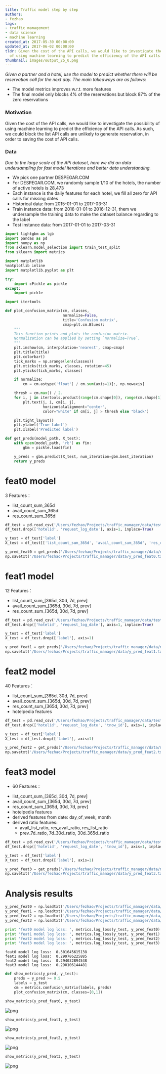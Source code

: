 ```yaml
---
title: Traffic model step by step
authors:
- fezhao
tags:
- traffic management
- data science
- machine learning
created_at: 2017-05-30 00:00:00
updated_at: 2017-06-02 00:00:00
tldr: Given the cost of the API calls, we would like to investigate the possibility
  of using machine learning to predict the efficiency of the API calls.
thumbnail: images/output_25_0.png
---
```

*Given a partner and a hotel, use the model to predict whether there will be reservation call for the next day. The main takeaways are as follows:*
 - The model metrics improves w.r.t. more features
 - The final model only blocks 4% of the reservations but block 87% of the zero reservations

### Motivation

Given the cost of the API calls, we would like to investigate the possibility of using machine learning to predict the efficiency of the API calls. As such, we could block the list API calls are unlikely to generate reservation, in order to saving the cost of API calls.

### Data

*Due to the large scale of the API dataset, here we did an data undersampling for fast model iterations and better data understanding.*
- We pick one partner DESPEGAR.COM
- For DESPEGAR.COM, we randomly sample 1/10 of the hotels, the number of active hotels is 28,473
- Each instance is the daily features for each hotel, we fill all zero for API calls for missing dates
- Historical data: from 2015-01-01 to 2017-03-31
- Train instance data: from 2016-01-01 to 2016-12-31, them we undersample the training data to make the dataset balance regarding to the label
- Test instance data: from 2017-01-01 to 2017-03-31


```python
import lightgbm as lgb
import pandas as pd
import numpy as np
from sklearn.model_selection import train_test_split
from sklearn import metrics

import matplotlib
%matplotlib inline
import matplotlib.pyplot as plt

try:
    import cPickle as pickle
except:
    import pickle
```

```python
import itertools

def plot_confusion_matrix(cm, classes,
                          normalize=False,
                          title='Confusion matrix',
                          cmap=plt.cm.Blues):
    """
    This function prints and plots the confusion matrix.
    Normalization can be applied by setting `normalize=True`.
    """
    plt.imshow(cm, interpolation='nearest', cmap=cmap)
    plt.title(title)
    plt.colorbar()
    tick_marks = np.arange(len(classes))
    plt.xticks(tick_marks, classes, rotation=45)
    plt.yticks(tick_marks, classes)

    if normalize:
        cm = cm.astype('float') / cm.sum(axis=1)[:, np.newaxis]

    thresh = cm.max() / 2.
    for i, j in itertools.product(range(cm.shape[0]), range(cm.shape[1])):
        plt.text(j, i, cm[i, j],
                 horizontalalignment="center",
                 color="white" if cm[i, j] > thresh else "black")

    plt.tight_layout()
    plt.ylabel('True label')
    plt.xlabel('Predicted label')
```

```python
def get_preds(model_path, X_test):
    with open(model_path, 'rb') as fin:
        gbm = pickle.load(fin)

    y_preds = gbm.predict(X_test, num_iteration=gbm.best_iteration)
    return y_preds
```
# feat0 model

3 Features：
 - list_count_sum_365d
 - avail_count_sum_365d
 - res_count_sum_365d


```python
df_test = pd.read_csv('/Users/fezhao/Projects/traffic_manager/data/test_feat1.csv', sep='|')
df_test.drop(['hotelid', 'request_log_date'], axis=1, inplace=True)

y_test = df_test['label']
X_test = df_test[['list_count_sum_365d', 'avail_count_sum_365d', 'res_count_sum_365d']]

y_pred_feat0 = get_preds('/Users/fezhao/Projects/traffic_manager/data/model_feat0.pkl', X_test)
np.savetxt('/Users/fezhao/Projects/traffic_manager/data/y_pred_feat0.txt', y_pred_feat0, '%.8f')
```
# feat1 model

12 Features：
 - list_count_sum_[365d, 30d, 7d, prev]
 - avail_count_sum_[365d, 30d, 7d, prev]
 - res_count_sum_[365d, 30d, 7d, prev]


```python
df_test = pd.read_csv('/Users/fezhao/Projects/traffic_manager/data/test_feat1.csv', sep='|')
df_test.drop(['hotelid', 'request_log_date'], axis=1, inplace=True)

y_test = df_test['label']
X_test = df_test.drop(['label'], axis=1)

y_pred_feat1 = get_preds('/Users/fezhao/Projects/traffic_manager/data/model_feat1.pkl', X_test)
np.savetxt('/Users/fezhao/Projects/traffic_manager/data/y_pred_feat1.txt', y_pred_feat1, '%.8f')
```
# feat2 model

40 Features：
 - list_count_sum_[365d, 30d, 7d, prev]
 - avail_count_sum_[365d, 30d, 7d, prev]
 - res_count_sum_[365d, 30d, 7d, prev]
 - hotelpedia features


```python
df_test = pd.read_csv('/Users/fezhao/Projects/traffic_manager/data/test_feat2.csv', sep='|')
df_test.drop(['hotelid', 'request_log_date', 'tnow_id'], axis=1, inplace=True)

y_test = df_test['label']
X_test = df_test.drop(['label'], axis=1)

y_pred_feat2 = get_preds('/Users/fezhao/Projects/traffic_manager/data/model_feat2.pkl', X_test)
np.savetxt('/Users/fezhao/Projects/traffic_manager/data/y_pred_feat2.txt', y_pred_feat2, '%.8f')
```
# feat3 model

* 60 Features：
 - list_count_sum_[365d, 30d, 7d, prev]
 - avail_count_sum_[365d, 30d, 7d, prev]
 - res_count_sum_[365d, 30d, 7d, prev]
 - hotelpedia features
 - derived features from date: day_of_week, month
 - derived ratio features:
    * avail_list_ratio, res_avail_ratio, res_list_ratio
    * prev_7d_ratio, 7d_30d_ratio, 30d_365d_ratio


```python
df_test = pd.read_csv('/Users/fezhao/Projects/traffic_manager/data/test_feat3.csv', sep='|')
df_test.drop(['hotelid', 'request_log_date', 'tnow_id'], axis=1, inplace=True)

y_test = df_test['label']
X_test = df_test.drop(['label'], axis=1)

y_pred_feat3 = get_preds('/Users/fezhao/Projects/traffic_manager/data/model_feat3.pkl', X_test)
np.savetxt('/Users/fezhao/Projects/traffic_manager/data/y_pred_feat3.txt', y_pred_feat3, '%.8f')
```
# Analysis results


```python
y_pred_feat0 = np.loadtxt('/Users/fezhao/Projects/traffic_manager/data/y_pred_feat0.txt')
y_pred_feat1 = np.loadtxt('/Users/fezhao/Projects/traffic_manager/data/y_pred_feat1.txt')
y_pred_feat2 = np.loadtxt('/Users/fezhao/Projects/traffic_manager/data/y_pred_feat2.txt')
y_pred_feat3 = np.loadtxt('/Users/fezhao/Projects/traffic_manager/data/y_pred_feat3.txt')
```

```python
print 'feat0 model log loss: ', metrics.log_loss(y_test, y_pred_feat0)
print 'feat1 model log loss: ', metrics.log_loss(y_test, y_pred_feat1)
print 'feat2 model log loss: ', metrics.log_loss(y_test, y_pred_feat2)
print 'feat3 model log loss: ', metrics.log_loss(y_test, y_pred_feat3)
```
    feat0 model log loss:  0.301645615138
    feat1 model log loss:  0.299786225885
    feat2 model log loss:  0.294032894548
    feat3 model log loss:  0.290106144481



```python
def show_metrics(y_pred, y_test):
    preds = y_pred >= 0.5
    labels = y_test
    cm = metrics.confusion_matrix(labels, preds)
    plot_confusion_matrix(cm, classes=[0,1])
```

```python
show_metrics(y_pred_feat0, y_test)
```


![png](images/output_25_0.png)



```python
show_metrics(y_pred_feat1, y_test)
```


![png](images/output_26_0.png)



```python
show_metrics(y_pred_feat2, y_test)
```


![png](images/output_27_0.png)



```python
show_metrics(y_pred_feat3, y_test)
```


![png](images/output_28_0.png)
